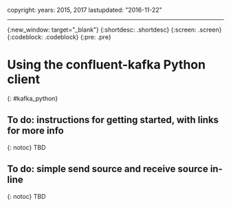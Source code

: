 copyright:
  years: 2015, 2017
lastupdated: "2016-11-22"

---

{:new_window: target="_blank"}
{:shortdesc: .shortdesc}
{:screen: .screen}
{:codeblock: .codeblock}
{:pre: .pre}

# Using the confluent-kafka Python client
{: #kafka_python}

## To do: instructions for getting started, with links for more info
{: notoc}
TBD

## To do: simple send source and receive source in-line
{: notoc}
TBD